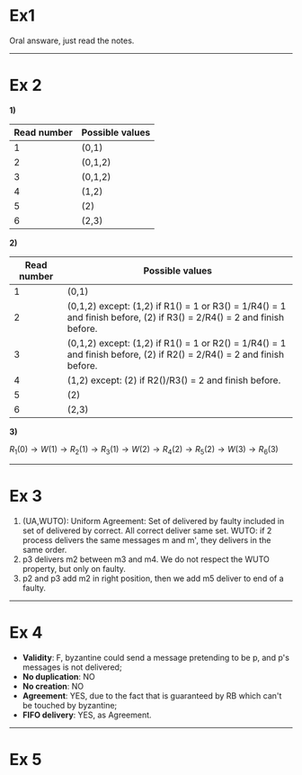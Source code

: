 # Ex1

Oral answare, just read the notes.

---
# Ex 2

**1)**

| Read number | Possible values |
| ----------- | --------------- |
| 1           | (0,1)           |
| 2           | (0,1,2)         |
| 3           | (0,1,2)         |
| 4           | (1,2)           |
| 5           | (2)             |
| 6           | (2,3)           |
**2)**

| Read number | Possible values                                                                                                       |
| ----------- | --------------------------------------------------------------------------------------------------------------------- |
| 1           | (0,1)                                                                                                                 |
| 2           | (0,1,2) except: (1,2) if R1() = 1 or R3() = 1/R4() = 1 and finish before, (2) if R3() = 2/R4() = 2 and finish before. |
| 3           | (0,1,2) except: (1,2) if R1() = 1 or R2() = 1/R4() = 1 and finish before, (2) if R2() = 2/R4() = 2 and finish before. |
| 4           | (1,2) except: (2) if R2()/R3() = 2 and finish before.                                                                 |
| 5           | (2)                                                                                                                   |
| 6           | (2,3)                                                                                                                 |
**3)**

$R_1(0) \rightarrow W(1) \rightarrow R_2(1) \rightarrow R_3(1) \rightarrow W(2) \rightarrow R_4(2) \rightarrow R_5(2) \rightarrow W(3) \rightarrow R_6(3)$

---
# Ex 3

1) (UA,WUTO): Uniform Agreement: Set of delivered by faulty included in set of delivered by correct. All correct deliver same set. WUTO: if 2 process delivers the same messages m and m', they delivers in the same order.
2) p3 delivers m2 between m3 and m4. We do not respect the WUTO property, but only on faulty.
3) p2 and p3 add m2 in right position, then we add m5 deliver to end of a faulty.

---
# Ex 4

- **Validity**: F, byzantine could send a message pretending to be p, and p's messages is not delivered;
- **No duplication**: NO
- **No creation**: NO
- **Agreement**: YES, due to the fact that is guaranteed by RB which can't be touched by byzantine;
- **FIFO delivery**: YES, as Agreement.

--- 
# Ex 5

